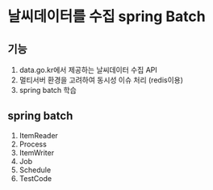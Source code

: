 # 날씨데이터를 수집 spring Batch 

## 기능
1. data.go.kr에서 제공하는 날씨데이터 수집 API
2. 멀티서버 환경을 고려하여 동시성 이슈 처리 (redis이용)
3. spring batch 학습

## spring batch
1. ItemReader
2. Process
3. ItemWriter
4. Job
5. Schedule
6. TestCode
   
  
